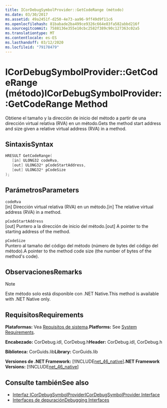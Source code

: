 ```yaml
---
title: ICorDebugSymbolProvider::GetCodeRange (método)
ms.date: 03/30/2017
ms.assetid: 49a2451f-d250-4e73-aa96-9ff49d9f11c6
ms.openlocfilehash: 81babade2ba499ce9326c664e83fa582abbd216f
ms.sourcegitcommit: 7588136e355e10cbc2582f389c90c127363c02a5
ms.translationtype: MT
ms.contentlocale: es-ES
ms.lasthandoff: 03/12/2020
ms.locfileid: "79178479"
---
```

# <a name="icordebugsymbolprovidergetcoderange-method"></a><span data-ttu-id="23307-102">ICorDebugSymbolProvider::GetCodeRange (método)</span><span class="sxs-lookup"><span data-stu-id="23307-102">ICorDebugSymbolProvider::GetCodeRange Method</span></span>
<span data-ttu-id="23307-103">Obtiene el tamaño y la dirección de inicio del método a partir de una dirección virtual relativa (RVA) en un método.</span><span class="sxs-lookup"><span data-stu-id="23307-103">Gets the method start address and size given a relative virtual address (RVA) in a method.</span></span>  
  
## <a name="syntax"></a><span data-ttu-id="23307-104">Sintaxis</span><span class="sxs-lookup"><span data-stu-id="23307-104">Syntax</span></span>  
  
```cpp  
HRESULT GetCodeRange(  
   [in] ULONG32 codeRva,
   [out] ULONG32* pCodeStartAddress,
   [out] ULONG32* pCodeSize  
);  
```  
  
## <a name="parameters"></a><span data-ttu-id="23307-105">Parámetros</span><span class="sxs-lookup"><span data-stu-id="23307-105">Parameters</span></span>  
 `codeRva`  
 <span data-ttu-id="23307-106">[in] Dirección virtual relativa (RVA) en un método.</span><span class="sxs-lookup"><span data-stu-id="23307-106">[in] The relative virtual address (RVA) in a method.</span></span>  
  
 `pCodeStartAddress`  
 <span data-ttu-id="23307-107">[out] Puntero a la dirección de inicio del método.</span><span class="sxs-lookup"><span data-stu-id="23307-107">[out] A pointer to the starting address of the method.</span></span>  
  
 `pCodeSize`  
 <span data-ttu-id="23307-108">Puntero al tamaño del código del método (número de bytes del código del método).</span><span class="sxs-lookup"><span data-stu-id="23307-108">A pointer to the method code size (the number of bytes of the method's code).</span></span>  
  
## <a name="remarks"></a><span data-ttu-id="23307-109">Observaciones</span><span class="sxs-lookup"><span data-stu-id="23307-109">Remarks</span></span>  
  
> [!NOTE]
> <span data-ttu-id="23307-110">Este método solo está disponible con .NET Native.</span><span class="sxs-lookup"><span data-stu-id="23307-110">This method is available with .NET Native only.</span></span>  
  
## <a name="requirements"></a><span data-ttu-id="23307-111">Requisitos</span><span class="sxs-lookup"><span data-stu-id="23307-111">Requirements</span></span>  
 <span data-ttu-id="23307-112">**Plataformas:** Vea [Requisitos de sistema](../../../../docs/framework/get-started/system-requirements.md).</span><span class="sxs-lookup"><span data-stu-id="23307-112">**Platforms:** See [System Requirements](../../../../docs/framework/get-started/system-requirements.md).</span></span>  
  
 <span data-ttu-id="23307-113">**Encabezado:** CorDebug.idl, CorDebug.h</span><span class="sxs-lookup"><span data-stu-id="23307-113">**Header:** CorDebug.idl, CorDebug.h</span></span>  
  
 <span data-ttu-id="23307-114">**Biblioteca:** CorGuids.lib</span><span class="sxs-lookup"><span data-stu-id="23307-114">**Library:** CorGuids.lib</span></span>  
  
 <span data-ttu-id="23307-115">**Versiones de .NET Framework:** [!INCLUDE[net_46_native](../../../../includes/net-46-native-md.md)]</span><span class="sxs-lookup"><span data-stu-id="23307-115">**.NET Framework Versions:** [!INCLUDE[net_46_native](../../../../includes/net-46-native-md.md)]</span></span>  
  
## <a name="see-also"></a><span data-ttu-id="23307-116">Consulte también</span><span class="sxs-lookup"><span data-stu-id="23307-116">See also</span></span>

- [<span data-ttu-id="23307-117">Interfaz ICorDebugSymbolProvider</span><span class="sxs-lookup"><span data-stu-id="23307-117">ICorDebugSymbolProvider Interface</span></span>](icordebugsymbolprovider-interface.md)
- [<span data-ttu-id="23307-118">Interfaces de depuración</span><span class="sxs-lookup"><span data-stu-id="23307-118">Debugging Interfaces</span></span>](debugging-interfaces.md)
